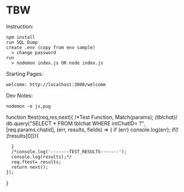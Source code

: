# TBW

Instruction:

    npm install
    run SQL Dump
    create .env (copy from env sample)
      > change password
    run
      > nodemon index.js OR node index.js

Starting Pages:

    welcome: http://localhost:3000/welcome

Dev Notes:

	nodemon -e js,pug

  function ftest(req,res,next){
    /*Test Function, Match(params);
    *(tblchat)*/
    db.query("SELECT * FROM tblchat WHERE intChatID= ?",[req.params.chatid], (err, results, fields) => {
      if (err) console.log(err);
      if(!(!results[0])){

      }
      /*console.log('-------TEST_RESULTS-------');
      console.log(results);*/
      req.ftest= results;
      return next();
    });
  }
